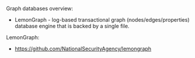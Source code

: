 

Graph databases overview:
* LemonGraph - log-based transactional graph (nodes/edges/properties) database engine that is backed by a single file.


LemonGraph:
* https://github.com/NationalSecurityAgency/lemongraph

